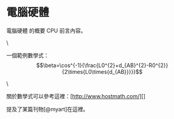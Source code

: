 電腦硬體
===

電腦硬體 的概要
CPU
前言內容。

\ 

一個範例數學式：$$\beta=\cos^{-1}{\frac{L0^{2}+d_{AB}^{2}-R0^{2}}{2\times{L0\times{d_{AB}}}}}$$

\ 

關於數學式可以參考這裡：[http://www.hostmath.com/][]

[http://www.hostmath.com/]: http://www.hostmath.com/

提及了某篇刊物[@myart]在這裡。

